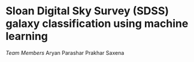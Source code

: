 # Sloan Digital Sky Survey (SDSS) galaxy classification using machine learning

*Team Members*
Aryan Parashar
Prakhar Saxena
